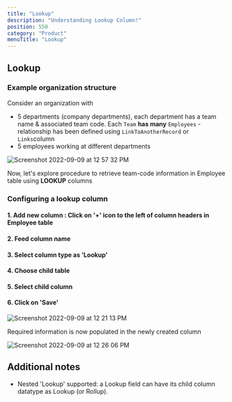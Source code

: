 ```yaml
---
title: "Lookup"
description: "Understanding Lookup Column!"
position: 550
category: "Product"
menuTitle: "Lookup"
---
```


## Lookup

### Example organization structure
  
Consider an organization with
- 5 departments (company departments), each department has a team name & associated team code. Each `Team` **has many** `Employees` - relationship has been defined using `LinkToAnotherRecord` or `Links`column
- 5 employees working at different departments
  
  
![Screenshot 2022-09-09 at 12 57 32 PM](https://user-images.githubusercontent.com/86527202/189295738-a4197818-f7d7-4769-acad-13b6d05afe7e.png)
<!-- ![Screenshot 2022-09-09 at 12 18 40 PM](https://user-images.githubusercontent.com/86527202/189291758-21c81ec6-7967-45f1-b49c-b3b6f2701edc.png) -->
<!-- ![Screenshot 2022-09-09 at 12 19 16 PM](https://user-images.githubusercontent.com/86527202/189291766-f619078e-0881-4531-a3f8-ede22269f6fc.png) -->


Now, let's explore procedure to retrieve team-code information in Employee table using **LOOKUP** columns

### Configuring a lookup column
#### 1. Add new column : Click on '+' icon to the left of column headers in Employee table
#### 2. Feed column name
#### 3. Select column type as 'Lookup'
#### 4. Choose child table
#### 5. Select child column
#### 6. Click on 'Save'

![Screenshot 2022-09-09 at 12 21 13 PM](https://user-images.githubusercontent.com/86527202/189291720-642a6a96-0b3d-4eaa-886a-20d33a967644.png)


Required information is now populated in the newly created column
  
![Screenshot 2022-09-09 at 12 26 06 PM](https://user-images.githubusercontent.com/86527202/189291679-09503e32-9146-41fa-b28c-d900f2dc35a4.png)
  
  
## Additional notes
- Nested 'Lookup' supported: a Lookup field can have its child column datatype as Lookup (or Rollup).
